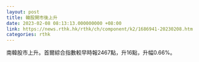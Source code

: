 ```yaml
---
layout: post
title: 韓股開市後上升
date: 2023-02-08 08:13:13.000000000 +08:00
link: https://news.rthk.hk/rthk/ch/component/k2/1686941-20230208.htm
categories: rthk
---
```


南韓股市上升。首爾綜合指數較早時報2467點，升16點，升幅0.66%。
